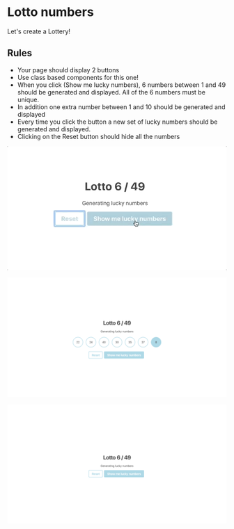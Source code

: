 # Lotto numbers

Let's create a Lottery!

## Rules

- Your page should display 2 buttons
- Use class based components for this one!
- When you click (Show me lucky numbers), 6 numbers between 1 and 49 should be generated and displayed. All of the 6 numbers must be unique.
- In addition one extra number between 1 and 10 should be generated and displayed
- Every time you click the button a new set of lucky numbers should be generated and displayed.
- Clicking on the Reset button should hide all the numbers

![Animated Example](example.gif)

![Example with lucky numbers displayed](example-lucky-numbers.png)

![Example with no numbers displayed](example-no-numbers.png)
